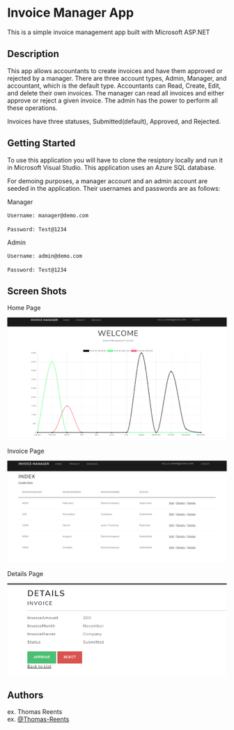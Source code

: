 # Invoice Manager App

This is a simple invoice management app built with Microsoft ASP.NET

## Description

This app allows accountants to create invoices and have them approved or rejected by a manager. There are three account types, Admin, Manager, and accountant, which is the default type. Accountants can Read, Create, Edit, and delete their own invoices. The manager can read all invoices and either approve or reject a given invoice. The admin has the power to perform all these operations. 

Invoices have three statuses, Submitted(default), Approved, and Rejected. 

## Getting Started

To use this application you will have to clone the resiptory locally and run it in Microsoft Visual Studio. This application uses an Azure SQL database. 

For demoing purposes, a manager account and an admin account are seeded in the application. Their usernames and passwords are as follows:

Manager

	Username: manager@demo.com
	
	Password: Test@1234
	
Admin

	Username: admin@demo.com
	
	Password: Test@1234 
	
## Screen Shots

Home Page 

![](Home%20page%20-%20IdentityApp.png)

Invoice Page

![](Index%20-%20IdentityApp.png)

Details Page

![](Details%20-%20IdentityApp.png)



## Authors

ex. Thomas Reents  
ex. [@Thomas-Reents](https://www.linkedin.com/in/thomas-reents/)
